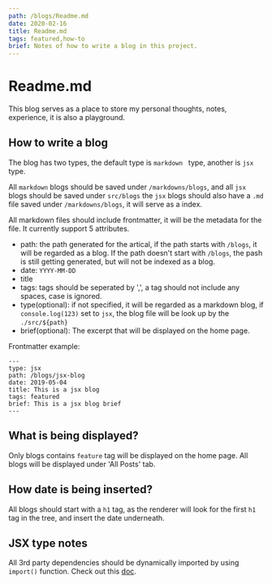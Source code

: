 ```yaml
---
path: /blogs/Readme.md
date: 2020-02-16
title: Readme.md
tags: featured,how-to
brief: Notes of how to write a blog in this project.
---
```


# Readme.md

This blog serves as a place to store my personal thoughts, notes, experience, it is also a playground.

## How to write a blog

The blog has two types, the default type is `markdown ` type, another is `jsx` type.

All `markdown` blogs should be saved under `/markdowns/blogs`, and all `jsx` blogs should be saved under `src/blogs` the `jsx` blogs should also have a `.md` file saved under `/markdowns/blogs`, it will serve as a index.

All markdown files should include frontmatter, it will be the metadata for the file. It currently support 5 attributes.

-   path: the path generated for the artical, if the path starts with `/blogs`, it will be regarded as a blog. If the path doesn't start with `/blogs`, the pash is still getting generated, but will not be indexed as a blog.
-   date: `YYYY-MM-DD`
-   title
-   tags: tags should be seperated by ',', a tag should not include any spaces, case is ignored.
-   type(optional): if not specified, it will be regarded as a markdown blog, if `console.log(123)` set to `jsx`, the blog file will be look up by the `./src/${path}`
-   brief(optional): The excerpt that will be displayed on the home page.

Frontmatter example:

```
---
type: jsx
path: /blogs/jsx-blog
date: 2019-05-04
title: This is a jsx blog
tags: featured
brief: This is a jsx blog brief
---
```

## What is being displayed?

Only blogs contains `feature` tag will be displayed on the home page. All blogs will be displayed under 'All Posts' tab.

## How date is being inserted?

All blogs should start with a `h1` tag, as the renderer will look for the first `h1` tag in the tree, and insert the date underneath.

## JSX type notes

All 3rd party dependencies should be dynamically imported by using `import()` function. Check out this [doc](https://developer.mozilla.org/en-US/docs/Web/JavaScript/Reference/Statements/import).
